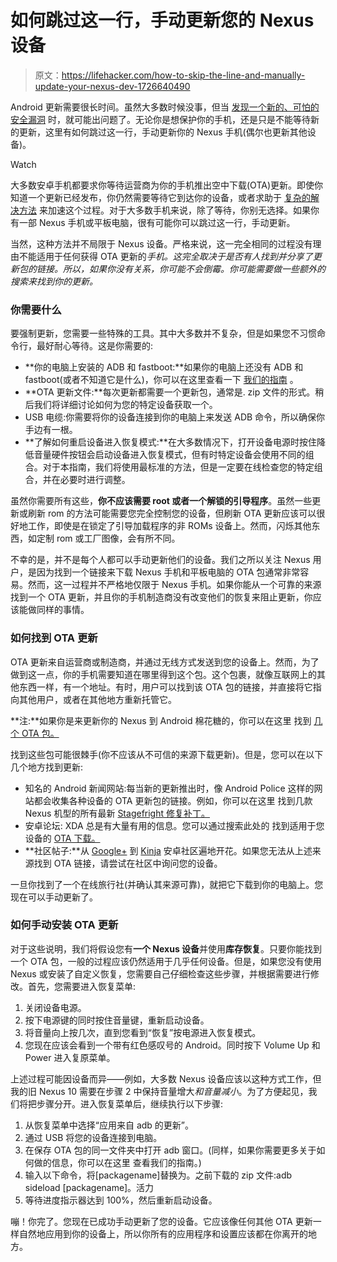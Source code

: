 # 如何跳过这一行，手动更新您的 Nexus 设备

> 原文：<https://lifehacker.com/how-to-skip-the-line-and-manually-update-your-nexus-dev-1726640490>

Android 更新需要很长时间。虽然大多数时候没事，但当 [发现一个新的、可怕的安全漏洞](http://gizmodo.com/oh-great-new-android-flaw-lets-hackers-into-your-phone-1720381448) 时，就可能出问题了。无论你是想保护你的手机，还是只是不能等待新的更新，这里有如何跳过这一行，手动更新你的 Nexus 手机(偶尔也更新其他设备)。

Watch

大多数安卓手机都要求你等待运营商为你的手机推出空中下载(OTA)更新。即使你知道一个更新已经发布，你仍然需要等待它到达你的设备，或者求助于 [复杂的解决方法](http://lifehacker.com/force-an-android-device-to-check-for-a-system-update-5946585) 来加速这个过程。对于大多数手机来说，除了等待，你别无选择。如果你有一部 Nexus 手机或平板电脑，很有可能你可以跳过这一行，手动更新。

当然，这种方法并不局限于 Nexus 设备。严格来说，这一完全相同的过程没有理由不能适用于任何获得 OTA 更新的*手机。这完全取决于是否有人找到并分享了更新包的链接。所以，如果你没有关系，你可能不会倒霉。你可能需要做一些额外的搜索来找到你的更新。*

### **你需要什么**

要强制更新，您需要一些特殊的工具。其中大多数并不复杂，但是如果您不习惯命令行，最好耐心等待。这是你需要的:

*   **你的电脑上安装的 ADB 和 fastboot:**如果你的电脑上还没有 ADB 和 fastboot(或者不知道它是什么)，你可以在这里查看一下 [我们的指南](http://lifehacker.com/the-easiest-way-to-install-androids-adb-and-fastboot-to-1586992378) 。
*   **OTA 更新文件:**每次更新都需要一个更新包，通常是. zip 文件的形式。稍后我们将详细讨论如何为您的特定设备获取一个。
*   USB 电缆:你需要将你的设备连接到你的电脑上来发送 ADB 命令，所以确保你手边有一根。
*   **了解如何重启设备进入恢复模式:**在大多数情况下，打开设备电源时按住降低音量硬件按钮会启动设备进入恢复模式，但有时特定设备会使用不同的组合。对于本指南，我们将使用最标准的方法，但是一定要在线检查您的特定组合，并在必要时进行调整。

虽然你需要所有这些，**你不应该需要 root 或者一个解锁的引导程序**。虽然一些更新或刷新 rom 的方法可能需要您完全控制您的设备，但刷新 OTA 更新应该可以很好地工作，即使是在锁定了引导加载程序的非 ROMs 设备上。然而，闪烁其他东西，如定制 rom 或工厂图像，会有所不同。

不幸的是，并不是每个人都可以手动更新他们的设备。我们之所以关注 Nexus 用户，是因为找到一个链接来下载 Nexus 手机和平板电脑的 OTA 包通常非常容易。然而，这一过程并不严格地仅限于 Nexus 手机。如果你能从一个可靠的来源找到一个 OTA 更新，并且你的手机制造商没有改变他们的恢复来阻止更新，你应该能做同样的事情。

### **如何找到 OTA 更新**

OTA 更新来自运营商或制造商，并通过无线方式发送到您的设备上。然而，为了做到这一点，你的手机需要知道在哪里得到这个包。这个包裹，就像互联网上的其他东西一样，有一个地址。有时，用户可以找到该 OTA 包的链接，并直接将它指向其他用户，或者在其他地方重新托管它。

**注:**如果你是来更新你的 Nexus 到 Android 棉花糖的，你可以在这里 找到 [几个 OTA 包。](http://www.androidpolice.com/2015/10/06/flash-all-the-things-android-6-0-marshmallow-nexus-ota-roundup/)

找到这些包可能很棘手(你不应该从不可信的来源下载更新)。但是，您可以在以下几个地方找到更新:

*   知名的 Android 新闻网站:每当新的更新推出时，像 Android Police 这样的网站都会收集各种设备的 OTA 更新包的链接。例如，你可以在这里 找到几款 Nexus 机型的所有最新 [Stagefright 修复补丁。](http://www.androidpolice.com/2015/08/13/links-for-nexus-4-5-6-and-10-ota-updates-incoming-for-all-nexus-devices-to-fix-stagefright-vulnerability/)
*   安卓论坛: XDA 总是有大量有用的信息。您可以通过搜索此处的 找到适用于您设备的 [OTA 下载。](http://forum.xda-developers.com/sitesearch.php?q=ota)
*   **社区帖子:**从 [Google+](https://plus.google.com/u/0/s/android/communities) 到 [Kinja](http://observationdeck.kinja.com/friendly-notice-lollipop-ota-update-factory-image-link-1658851783) 安卓社区遍地开花。如果您无法从上述来源找到 OTA 链接，请尝试在社区中询问您的设备。

一旦你找到了一个在线旅行社(并确认其来源可靠)，就把它下载到你的电脑上。您现在可以手动更新了。

### **如何手动安装 OTA 更新**

对于这些说明，我们将假设您有**一个 Nexus 设备**并使用**库存恢复**。只要你能找到一个 OTA 包，一般的过程应该仍然适用于几乎任何设备。但是，如果您没有使用 Nexus 或安装了自定义恢复，您需要自己仔细检查这些步骤，并根据需要进行修改。首先，您需要进入恢复菜单:

1.  关闭设备电源。
2.  按下电源键的同时按住音量键，重新启动设备。
3.  将音量向上按几次，直到您看到“恢复”按电源进入恢复模式。
4.  您现在应该会看到一个带有红色感叹号的 Android。同时按下 Volume Up 和 Power 进入复原菜单。

上述过程可能因设备而异——例如，大多数 Nexus 设备应该以这种方式工作，但我的旧 Nexus 10 需要在步骤 2 中保持音量增大*和音量减小*。为了方便起见，我们将把步骤分开。进入恢复菜单后，继续执行以下步骤:

1.  从恢复菜单中选择“应用来自 adb 的更新”。
2.  通过 USB 将您的设备连接到电脑。
3.  在保存 OTA 包的同一文件夹中打开 adb 窗口。(同样，如果你需要更多关于如何做的信息，你可以在这里 查看我们的指南。)
4.  输入以下命令，将[packagename]替换为。之前下载的 zip 文件:adb sideload [packagename]。活力
5.  等待进度指示器达到 100%，然后重新启动设备。

嘣！你完了。您现在已成功手动更新了您的设备。它应该像任何其他 OTA 更新一样自然地应用到你的设备上，所以你所有的应用程序和设置应该都在你离开的地方。